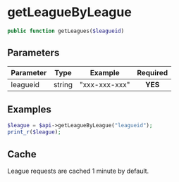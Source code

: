 # getLeagueByLeague
```php
public function getLeagues($leagueid)
```


## Parameters

| Parameter | Type   | Example       | Required |
| --------- | ------ | ------------- | :------: |
| leagueid  | string | "xxx-xxx-xxx" | **YES**  |


## Examples
```php
$league = $api->getLeagueByLeague("leagueid");
print_r($league);

```

## Cache
League requests are cached 1 minute by default. 